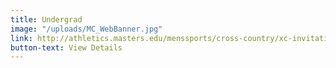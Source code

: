 ```yaml
---
title: Undergrad
image: "/uploads/MC_WebBanner.jpg"
link: http://athletics.masters.edu/menssports/cross-country/xc-invitational/
button-text: View Details
---
```


